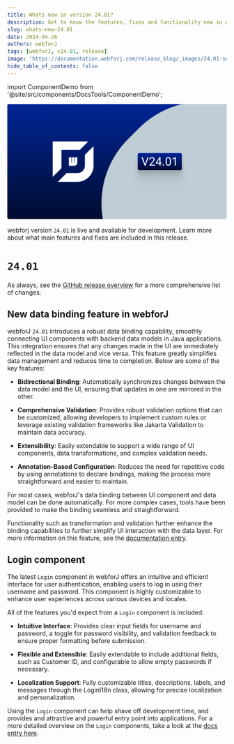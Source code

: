 ```yaml
---
title: Whats new in version 24.01?
description: Get to know the features, fixes and functionality new in webforJ version 24.01.
slug: whats-new-24.01
date: 2024-04-26
authors: webforJ
tags: [webforJ, v24.01, release]
image: 'https://documentation.webforj.com/release_blog/_images/24.01-social.png'
hide_table_of_contents: false
---
```


import ComponentDemo from '@site/src/components/DocsTools/ComponentDemo';

![cover image](../../static/release_blog/_images/24.01.png)

webforj version `24.01` is live and available for development. Learn more about what main features and fixes are included in this release.

<!-- ![cover image](../static/img/webforJ-release-banner.png) -->

<!-- truncate -->

# `24.01`

As always, see the [GitHub release overview](https://github.com/webforj/webforj/releases/tag/24.01) for a more comprehensive list of changes.

## New data binding feature in webforJ

webforJ `24.01` introduces a robust data binding capability, smoothly connecting UI components with backend data models in Java applications. This integration ensures that any changes made in the UI are immediately reflected in the data model and vice versa. This feature greatly simplifies data management and reduces time to completion. Below are some of the key features:

- **Bidirectional Binding**: Automatically synchronizes changes between the data model and the UI, ensuring that updates in one are mirrored in the other.

- **Comprehensive Validation**: Provides robust validation options that can be customized, allowing developers to implement custom rules or leverage existing validation frameworks like Jakarta Validation to maintain data accuracy.

- **Extensibility**: Easily extendable to support a wide range of UI components, data transformations, and complex validation needs.

- **Annotation-Based Configuration**: Reduces the need for repetitive code by using annotations to declare bindings, making the process more straightforward and easier to maintain.

For most cases, webforJ's data binding between UI component and data model can be done automatically. For more complex cases, tools have been provided to make the binding seamless and straightforward.

Functionality such as transformation and validation further enhance the binding capabilities to further simplify UI interaction with the data layer. For more information on this feature, see the [documentation entry](../../docs/data-binding/overview).


## Login component

<ComponentDemo 
path='/webforj/loginbasic?' 
javaE='https://raw.githubusercontent.com/webforj/webforj-documentation/refs/heads/main/src/main/java/com/webforj/samples/views/login/LoginBasicView.java'
height = '450px'
/>

The latest `Login` component in webforJ offers an intuitive and efficient interface for user authentication, enabling users to log in using their username and password. This component is highly customizable to enhance user experiences across various devices and locales.

All of the features you'd expect from a `Login` component is included:

- **Intuitive Interface**: Provides clear input fields for username and password, a toggle for password visibility, and validation feedback to ensure proper formatting before submission.

- **Flexible and Extensible**: Easily extendable to include additional fields, such as Customer ID, and configurable to allow empty passwords if necessary.

- **Localization Support**: Fully customizable titles, descriptions, labels, and messages through the LoginI18n class, allowing for precise localization and personalization.

Using the `Login` component can help shave off development time, and provides and attractive and powerful entry point into applications. For a more detailed overview on the `Login` components, take a look at the [docs entry here](../docs/components/login).

<GiscusComments />